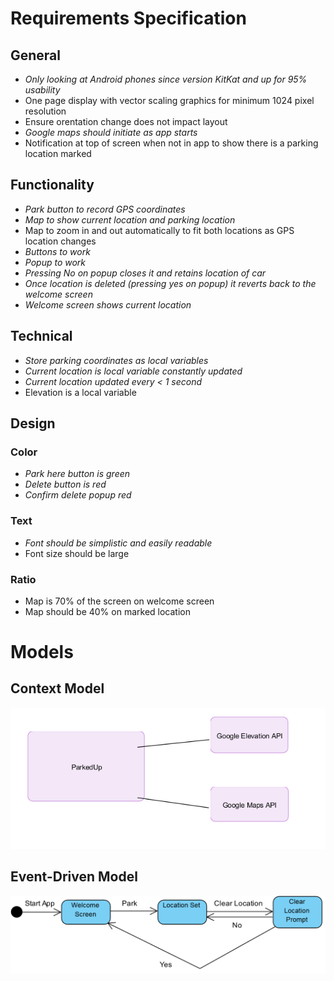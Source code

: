 # Requirements Specification

## General
- _Only looking at Android phones since version KitKat and up for 95% usability_
- One page display with vector scaling graphics for minimum 1024 pixel resolution
- Ensure orentation change does not impact layout
- _Google maps should initiate as app starts_
- Notification at top of screen when not in app to show there is a parking location marked
  
## Functionality 
- _Park button to record GPS coordinates_
- _Map to show current location and parking location_
- Map to zoom in and out automatically to fit both locations as GPS location changes
- _Buttons to work_
- _Popup to work_
- _Pressing No on popup closes it and retains location of car_
- _Once location is deleted (pressing yes on popup) it reverts back to the welcome screen_
- _Welcome screen shows current location_

## Technical
- _Store parking coordinates as local variables_
- _Current location is local variable constantly updated_
- _Current location updated every < 1 second_
- Elevation is a local variable

## Design
### Color
- _Park here button is green_
- _Delete button is red_
- _Confirm delete popup red_
### Text
- _Font should be simplistic and easily readable_
- Font size should be large 

### Ratio 
- Map is 70% of the screen on welcome screen
- Map should be 40% on marked location

# Models
## Context Model
![alt text](https://github.com/COSC481W-2019Winter/classproject-sudo-give_us_an_a/blob/Requirements/imgs/Context%20Model.png "Context Model")
## Event-Driven Model
![alt text](https://github.com/COSC481W-2019Winter/classproject-sudo-give_us_an_a/blob/Requirements/imgs/eventdriven_model.png "Event-Driven Model")
